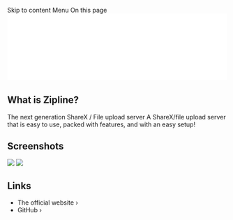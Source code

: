 Skip to content
Menu
On this page
![Zipline](https://raw.githubusercontent.com/diced/zipline/trunk/public/zipline_small.png)
## What is Zipline? ​
The next generation ShareX / File upload server A ShareX/file upload server that is easy to use, packed with features, and with an easy setup!
## Screenshots ​
![](https://coolify.io/docs/images/services/zipline1.webp)
![](https://coolify.io/docs/images/services/zipline2.webp)
## Links ​
  * The official website ›
  * GitHub ›


